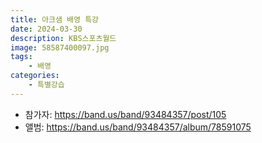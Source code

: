 ```yaml
---
title: 아크샘 배영 특강
date: 2024-03-30
description: KBS스포츠월드
image: 58587400097.jpg
tags:
    - 배영
categories:
    - 특별강습
---
```


- 참가자: https://band.us/band/93484357/post/105
- 앨범: https://band.us/band/93484357/album/78591075
